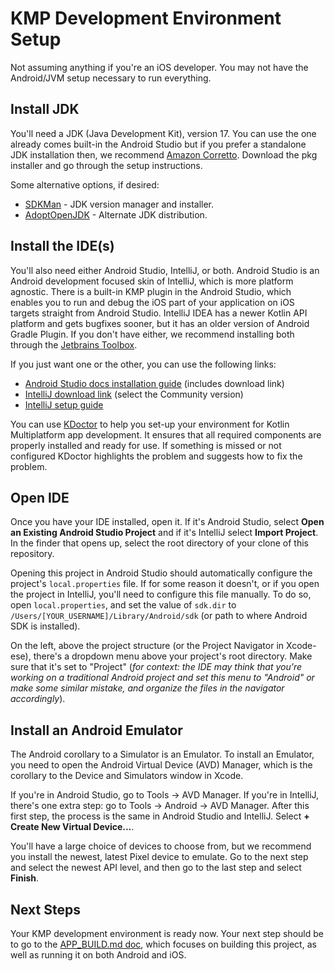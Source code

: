 # KMP Development Environment Setup

Not assuming anything if you're an iOS developer. You may not have the Android/JVM setup necessary
to run everything.

## Install JDK

You'll need a JDK (Java Development Kit), version 17. You can use the one already comes built-in the
Android Studio but if you prefer a standalone JDK installation then, we recommend
[Amazon Corretto](https://docs.aws.amazon.com/corretto/latest/corretto-17-ug/macos-install.html).
Download the pkg
installer and go through the setup instructions.

Some alternative options, if desired:

- [SDKMan](https://sdkman.io/) - JDK version manager and installer.
- [AdoptOpenJDK](https://adoptopenjdk.net/) - Alternate JDK distribution.

## Install the IDE(s)

You'll also need either Android Studio, IntelliJ, or both. Android Studio is an Android development
focused skin of IntelliJ, which is more platform agnostic. There is a built-in KMP plugin in the
Android Studio, which enables you to run and debug the iOS part of your application on iOS targets
straight from Android Studio. IntelliJ IDEA has a newer Kotlin API platform and gets bugfixes
sooner, but it has an older version of Android Gradle Plugin. If you don't have either, we recommend
installing both through
the [Jetbrains Toolbox](https://www.jetbrains.com/toolbox-app/download/download-thanks.html).

If you just want one or the other, you can use the following links:

- [Android Studio docs installation guide](https://developer.android.com/studio/install) (includes
  download link)
- [IntelliJ download link](https://www.jetbrains.com/idea/download/#section=mac) (select the
  Community version)
- [IntelliJ setup guide](https://www.jetbrains.com/help/idea/run-for-the-first-time.html)

You can use [KDoctor](https://github.com/Kotlin/kdoctor) to help you set-up your environment for
Kotlin Multiplatform app development. It ensures that all required components are properly
installed and ready for use. If something is missed or not configured KDoctor highlights the problem
and suggests how to fix the problem.

## Open IDE

Once you have your IDE installed, open it. If it's Android Studio, select **Open an Existing Android
Studio Project** and if it's IntelliJ select **Import Project**. In the finder that opens up, select
the root directory of your clone of this repository.

Opening this project in Android Studio should automatically configure the
project's `local.properties` file. If for some reason it doesn't, or if you open the project in
IntelliJ, you'll need to configure this file manually. To do so, open `local.properties`, and set
the value of `sdk.dir` to `/Users/[YOUR_USERNAME]/Library/Android/sdk` (or path to where Android SDK
is installed).

On the left, above the project structure (or the Project Navigator in Xcode-ese), there's a dropdown
menu above your project's root directory. Make sure that it's set to "Project" (_for context: the
IDE may think that you're working on a traditional Android project and set this menu to "Android" or
make some similar mistake, and organize the files in the navigator accordingly_).

## Install an Android Emulator

The Android corollary to a Simulator is an Emulator. To install an Emulator, you need to open the
Android Virtual Device (AVD) Manager, which is the corollary to the Device and Simulators window in
Xcode.

If you're in Android Studio, go to Tools -> AVD Manager. If you're in IntelliJ, there's one extra
step: go to Tools -> Android -> AVD Manager. After this first step, the process is the same in
Android Studio and IntelliJ. Select **+ Create New Virtual Device...**.

You'll have a large choice of devices to choose from, but we recommend you install the newest,
latest Pixel device to emulate. Go to the next step and select the newest API level, and then go to
the last step and select **Finish**.

## Next Steps

Your KMP development environment is ready now. Your next step should be to go to
the [APP_BUILD.md doc](APP_BUILD.md), which focuses on building this project, as well as running it
on both Android and iOS.



